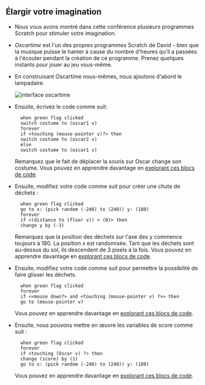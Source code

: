 ## Élargir votre imagination

- Nous vous avons montré dans cette conférence plusieurs programmes Scratch pour stimuler votre imagination.
- _Oscartime_ est l'un des propres programmes Scratch de David - bien que la musique puisse le hanter à cause du nombre d'heures qu'il a passées à l'écouter pendant la création de ce programme. Prenez quelques instants pour jouer au jeu vous-même.
- En construisant Oscartime nous-mêmes, nous ajoutons d'abord le lampadaire.

  ![interface oscartime](https://cs50.harvard.edu/x/2023/notes/0/cs50Week0Scratch10.png "interface oscartime")

- Ensuite, écrivez le code comme suit:

        when green flag clicked
        switch costume to (oscar1 v)
        forever
        if <touching (mouse-pointer v)?> then
        switch costume to (oscar2 v)
        else
        switch costume to (oscar1 v)

  Remarquez que le fait de déplacer la souris sur Oscar change son costume. Vous pouvez en apprendre davantage en [explorant ces blocs de code](https://scratch.mit.edu/projects/565100517).

- Ensuite, modifiez votre code comme suit pour créer une chute de déchets :

        when green flag clicked
        go to x: (pick random (-240) to (240)) y: (180)
        forever
        if <(distance to (floor v)) > (0)> then
        change y by (-3)

  Remarquez que la position des déchets sur l'axe des y commence toujours à 180. La position x est randomisée. Tant que les déchets sont au-dessus du sol, ils descendent de 3 pixels à la fois. Vous pouvez en apprendre davantage en [explorant ces blocs de code](https://scratch.mit.edu/projects/565117390).

- Ensuite, modifiez votre code comme suit pour permettre la possibilité de faire glisser les déchets.

        when green flag clicked
        forever
        if <<mouse down?> and <touching (mouse-pointer v) ?>> then
        go to (mouse-pointer v)

  Vous pouvez en apprendre davantage en [explorant ces blocs de code](https://scratch.mit.edu/projects/565119737).

- Ensuite, nous pouvons mettre en œuvre les variables de score comme suit :

        when green flag clicked
        forever
        if <touching (Oscar v) ?> then
        change (score) by (1)
        go to x: (pick random (-240) to (240)) y: (180)

  Vous pouvez en apprendre davantage en [explorant ces blocs de code](https://scratch.mit.edu/projects/565472267).